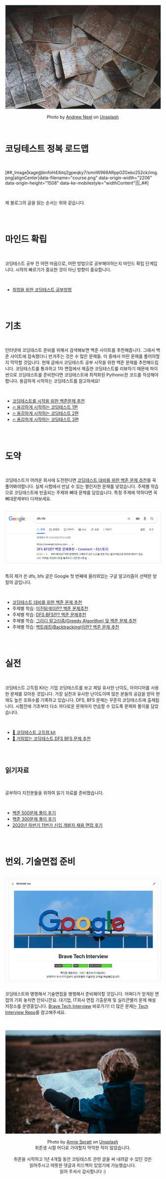 <!-- 

# 코딩테스트 정복 로드맵

-->

<br />
<img src="https://github.com/KoEonYack/Tistory-Coveant/blob/master/Article/Note/%EC%BD%94%EB%94%A9%ED%85%8C%EC%8A%A4%ED%8A%B8_%EC%A0%95%EB%B3%B5_%EB%A1%9C%EB%93%9C%EB%A7%B5/img/cover.jpg?raw=true" align="center" style="display: block; margin: 0px auto; display: block; height: auto; border:1px solid #eaeaea; padding: 0px;" width="" >
<br />
<center>
Photo by <a href="https://unsplash.com/@andrewtneel?utm_source=unsplash&utm_medium=referral&utm_content=creditCopyText">Andrew Neel</a> on <a href="https://unsplash.com/s/photos/map?utm_source=unsplash&utm_medium=referral&utm_content=creditCopyText">Unsplash</a>
</center>
<br />
<br />

# 코딩테스트 정복 로드맵

<br />
<p>[##_Image|kage@bnfoH4/btq2gpeqky7/smnW968ARpp0ZGeko252ck/img.png|alignCenter|data-filename="course.png" data-origin-width="2206" data-origin-height="1508" data-ke-mobilestyle="widthContent"|||_##]</p>
<!-- <img src="https://github.com/KoEonYack/Tistory-Coveant/blob/master/Article/Note/%EC%BD%94%EB%94%A9%ED%85%8C%EC%8A%A4%ED%8A%B8_%EC%A0%95%EB%B3%B5_%EB%A1%9C%EB%93%9C%EB%A7%B5/img/course.png?raw=true" align="center" style="display: block; margin: 0px auto; display: block; height: auto; border:1px solid #eaeaea; padding: 0px;" width="" > -->
<br />

제 블로그의 글을 읽는 순서는 위와 같습니다.

<br />
<br />

# 마인드 확립

<br />

코딩테스트 공부 전 어떤 마음으로, 어떤 방법으로 공부해야하는지 마인드 확립 단계입니다. 시작의 빠르기가 중요한 것이 아닌 방향이 중요합니다.

<br />

- [취업을 위한 코딩테스트 공부방법](https://covenant.tistory.com/220)

<br />
<br />

# 기초

<br />

인터넷에 코딩테스트 준비를 위해서 검색해보면 백준 사이트를 추천해줍니다. 그래서 백준 사이트에 접속했더니 반겨주는 것은 수 많은 문제들. 이 중에서 어떤 문제를 풀어야할지 막막할 것입니다. 현재 글에서 코딩테스트 공부 시작을 위한 백준 문제를 추천해드립니다. 코딩테스트를 통과하고 1차 면접에서 제출한 코딩테스트를 리뷰하기 때문에 파이썬으로 코딩테스트를 준비한다면 코딩테스트에 최적화된 Pythonic한 코드를 작성해야합니다. 용감하게 시작하는 코딩테스트를 참고하세요!

<br />

- [코딩테스트를 시작을 위한 백준문제 추천](https://covenant.tistory.com/234)
- [🔥 용감하게 시작하는 코딩테스트 1편](https://covenant.tistory.com/141)
- [🔥 용감하게 시작하는 코딩테스트 2편](https://covenant.tistory.com/142)
- [🔥 용감하게 시작하는 코딩테스트 3편](https://covenant.tistory.com/143)

<br />
<br />

# 도약

<br />

코딩테스트가 어려운 회사에 도전한다면 [코딩테스트 대비를 위한 백준 문제 추천](https://covenant.tistory.com/224)를 꼭 풀어봐야합니다. 실제 시험에서 만날 수 있는 챌린지한 문제를 넣었습니다. 주제별 학습으로 코딩테스트에 빈출되는 주제와 뼈대 문제를 담았습니다. 특정 주제에 약하다면 꼭 뼈대문제부터 다져보세요. 

<br />
<img src="https://github.com/KoEonYack/Tistory-Coveant/blob/master/Article/Note/%EC%BD%94%EB%94%A9%ED%85%8C%EC%8A%A4%ED%8A%B8_%EC%A0%95%EB%B3%B5_%EB%A1%9C%EB%93%9C%EB%A7%B5/img/dfs_bfs.png?raw=true" align="center" style="display: block; margin: 0px auto; display: block; height: auto; border:1px solid #eaeaea; padding: 0px;" width="" >
<br />

특히 제가 쓴 dfs, bfs 글은 Google 첫 번째에 올라와있는 구글 알고리즘이 선택한 양질의 글입니다.

<br />

- [코딩테스트 대비를 위한 백준 문제 추천](https://covenant.tistory.com/224)
- 주제별 학습: [이진탐색이란? 백준 문제추천](https://covenant.tistory.com/133)
- 주제별 학습: [DFS BFS란? 백준 문제추천](https://covenant.tistory.com/132)
- 주제별 학습: [그리디 알고리즘(Greedy Algorithm) 및 백준 문제 추천](https://covenant.tistory.com/131)
- 주제별 학습: [백트래킹(Backtracking)이란? 백준 문제 추천](https://covenant.tistory.com/123)

<br />
<br />

# 실전

<br />

코딩테스트 고득점 Kit는 기업 코딩테스트를 보고 제일 유사한 난이도, 아이디어를 사용한 문제를 모아둔 것입니다. 가장 실전과 유사한 난이도이며 많은 분들의 공감을 받아 현재도 높은 조회수를 기록하고 있습니다. DFS, BFS 문제는 꾸준히 코딩테스트에 출제됩니다. 시험전에 기초부터 다소 까다로운 문제까지 연습할 수 있도록 문제와 풀이를 담았습니다.

<br />

- [💊 코딩테스트 고득점 kit](https://covenant.tistory.com/145)
- [🏁 거침없는 코딩테스트 DFS BFS 문제 추천](https://covenant.tistory.com/147)

<br />
<br />

## 읽기자료

<br />

공부하다 지친분들을 위하여 읽기 자료를 준비했습니다.

<br />

- [백준 500문제 풀이 후기](https://covenant.tistory.com/211)
- [백준 300문제 풀이 후기](https://covenant.tistory.com/136)
- [2020년 하반기 11번가 신입 개발자 채용 면접 후기](https://covenant.tistory.com/218)

<br />
<br />

# 번외. 기술면접 준비

<br />
<img src="https://github.com/KoEonYack/Tistory-Coveant/blob/master/Article/Note/%EC%BD%94%EB%94%A9%ED%85%8C%EC%8A%A4%ED%8A%B8_%EC%A0%95%EB%B3%B5_%EB%A1%9C%EB%93%9C%EB%A7%B5/img/tech-interview.png?raw=true" align="center" style="display: block; margin: 0px auto; display: block; height: auto; border:1px solid #eaeaea; padding: 0px;" width="" >
<br />

코딩테스트와 병행해서 기술면접을 병행해서 준비해야할 것입니다. 어쩌다가 얻게된 면접의 기회 놓치면 안되니깐요. 대기업, IT회사 면접 기출문제 및 실리콘밸리 문제 해설 저장소를 운영중입니다. [Brave Tech Interview](https://github.com/brave-people/brave-tech-interview) 바로가기! 더 많은 문제는 [Tech Interview Repo](https://github.com/brave-people/brave-tech-interview/blob/main/contents/source.md)를 참고해주세요.

<br />
<br />
<img src="https://github.com/KoEonYack/Tistory-Coveant/blob/master/Article/Note/%EC%BD%94%EB%94%A9%ED%85%8C%EC%8A%A4%ED%8A%B8_%EC%A0%95%EB%B3%B5_%EB%A1%9C%EB%93%9C%EB%A7%B5/img/map.jpg?raw=true" align="center" style="display: block; margin: 0px auto; display: block; height: auto; border:1px solid #eaeaea; padding: 0px;" width="" >
<br />
<center>
Photo by <a href="https://github.com/KoEonYack/Tistory-Coveant/blob/master/Article/Noteimg/map.jpg?raw=true">Annie Spratt</a> on <a href="https://unsplash.com/s/photos/map?utm_source=unsplash&utm_medium=referral&utm_content=creditCopyText">Unsplash</a> <br/>
취준생 시절 어디로 가야할지 막막한 적이 많았습니다.
</center>

<br />

<div align=center>
취준을 시작하고 1년 4개월 동안 코팅테스트 관련 글을 써 내려갈 수 있던 것은  <br />
읽어주시고 따뜻한 댓글과 피드백이 있었기에 가능했습니다. <br />
읽어 주셔서 감사합니다 :)
</div>

<br />
<br />

